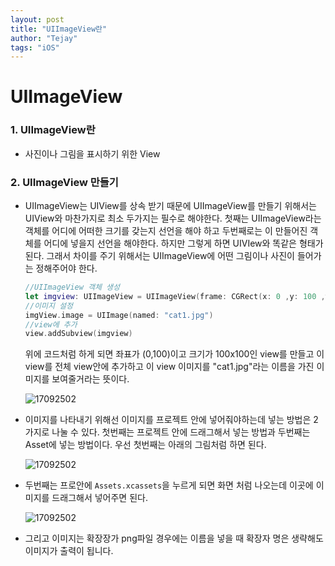 ```yaml
---
layout: post
title: "UIImageView란"
author: "Tejay"
tags: "iOS"
---
```


# UIImageView

### 1. UIImageView란

- 사진이나 그림을 표시하기 위한 View



### 2. UIImageView 만들기

- UIImageView는 UIView를 상속 받기 때문에 UIImageView를 만들기 위해서는 UIView와 마찬가지로 최소 두가지는 필수로 해야한다. 첫째는 UIImageView라는 객체를 어디에 어떠한 크기를 갖는지 선언을 해야 하고 두번째로는 이 만들어진 객체를 어디에 넣을지 선언을 해야한다. 하지만 그렇게 하면 UIVIew와 똑같은 형태가 된다. 그래서 차이를 주기 위해서는 UIImageView에 어떤 그림이나 사진이 들어가는 정해주어야 한다.

  ```swift
  //UIImageView 객체 생성
  let imgview: UIImageView = UIImageView(frame: CGRect(x: 0 ,y: 100 ,width: 100, height: 100))
  //이미지 설정
  imgView.image = UIImage(named: "cat1.jpg")
  //view에 추가
  view.addSubview(imgview)
  ```

  위에 코드처럼 하게 되면 좌표가 (0,100)이고 크기가 100x100인 view를 만들고 이 view를 전체 view안에 추가하고 이 view 이미지를 "cat1.jpg"라는 이름을 가진 이미지를 보여줄거라는 뜻이다.

  ![17092502](https://simajune.github.io/img/posting/17092601.png)


- 이미지를 나타내기 위해선 이미지를 프로젝트 안에 넣어줘야하는데 넣는 방법은 2가지로 나눌 수 있다. 첫번째는 프로젝트 안에 드래그해서 넣는 방법과 두번째는 Asset에 넣는 방법이다. 우선 첫번째는 아래의 그림처럼 하면 된다.

  ![17092502](https://simajune.github.io/img/posting/17092602.png)

- 두번째는 프로안에 `Assets.xcassets`을 누르게 되면 화면 처럼 나오는데 이곳에 이미지를 드래그해서 넣어주면 된다.

  ![17092502](https://simajune.github.io/img/posting/17092603.png)

- 그리고 이미지는 확장장가 png파일 경우에는 이름을 넣을 때 확장자 명은 생략해도 이미지가 출력이 됩니다.
